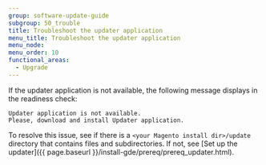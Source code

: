 ```yaml
---
group: software-update-guide
subgroup: 50_trouble
title: Troubleshoot the updater application
menu_title: Troubleshoot the updater application
menu_node:
menu_order: 10
functional_areas:
  - Upgrade
---
```


If the updater application is not available, the following message displays in the readiness check:

	Updater application is not available. 
	Please, download and install Updater application.

To resolve this issue, see if there is a `<your Magento install dir>/update` directory that contains files and subdirectories. If not, see [Set up the updater]({{ page.baseurl }}/install-gde/prereq/prereq_updater.html).
